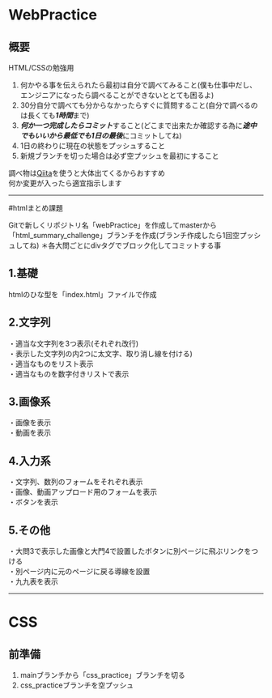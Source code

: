 # WebPractice
## 概要
HTML/CSSの勉強用  
1. 何かやる事を伝えられたら最初は自分で調べてみること(僕も仕事中だし、エンジニアになったら調べることができないととても困るよ)
2. 30分自分で調べても分からなかったらすぐに質問すること(自分で調べるのは長くても***1時間***まで)
3. ***何か一つ完成したらコミット***すること(どこまで出来たか確認する為に***途中でもいいから最低でも1日の最後***にコミットしてね)
4. 1日の終わりに現在の状態をプッシュすること
5. 新規ブランチを切った場合は必ず空プッシュを最初にすること

調べ物は[Qiita](http://qiita.com)を使うと大体出てくるからおすすめ  
何か変更が入ったら適宜指示します
***
#htmlまとめ課題

Gitで新しくリポジトリ名「webPractice」を作成してmasterから「html_summary_challenge」ブランチを作成(ブランチ作成したら1回空プッシュしてね)
＊各大問ごとにdivタグでブロック化してコミットする事

## 1.基礎
htmlのひな型を「index.html」ファイルで作成

## 2.文字列
・適当な文字列を3つ表示(それぞれ改行)  
・表示した文字列の内2つに太文字、取り消し線を付ける)  
・適当なものをリスト表示  
・適当なものを数字付きリストで表示  

## 3.画像系
・画像を表示  
・動画を表示  

## 4.入力系
・文字列、数列のフォームをそれぞれ表示  
・画像、動画アップロード用のフォームを表示  
・ボタンを表示  

## 5.その他
・大問3で表示した画像と大門4で設置したボタンに別ページに飛ぶリンクをつける  
・別ページ内に元のページに戻る導線を設置  
・九九表を表示   
***
# CSS
##  前準備
1. mainブランチから「css_practice」ブランチを切る
2. css_practiceブランチを空プッシュ
